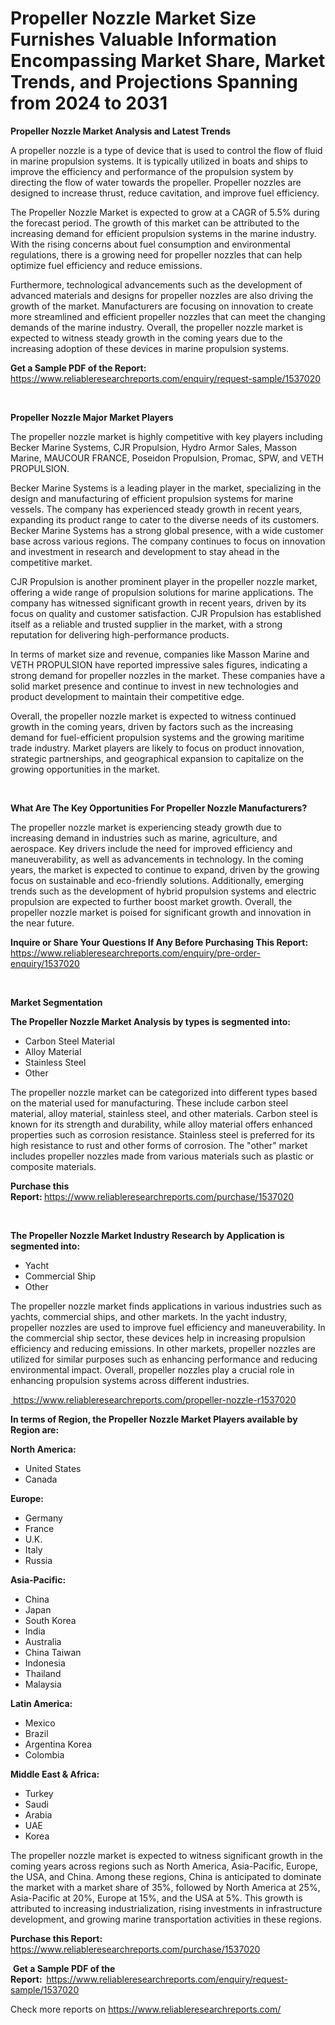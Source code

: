 <p><h1>Propeller Nozzle Market Size Furnishes Valuable Information Encompassing Market Share, Market Trends, and Projections Spanning from 2024 to 2031</h1></p><p><strong>Propeller Nozzle Market Analysis and Latest Trends</strong></p>
<p><p>A propeller nozzle is a type of device that is used to control the flow of fluid in marine propulsion systems. It is typically utilized in boats and ships to improve the efficiency and performance of the propulsion system by directing the flow of water towards the propeller. Propeller nozzles are designed to increase thrust, reduce cavitation, and improve fuel efficiency.</p><p>The Propeller Nozzle Market is expected to grow at a CAGR of 5.5% during the forecast period. The growth of this market can be attributed to the increasing demand for efficient propulsion systems in the marine industry. With the rising concerns about fuel consumption and environmental regulations, there is a growing need for propeller nozzles that can help optimize fuel efficiency and reduce emissions.</p><p>Furthermore, technological advancements such as the development of advanced materials and designs for propeller nozzles are also driving the growth of the market. Manufacturers are focusing on innovation to create more streamlined and efficient propeller nozzles that can meet the changing demands of the marine industry. Overall, the propeller nozzle market is expected to witness steady growth in the coming years due to the increasing adoption of these devices in marine propulsion systems.</p></p>
<p><strong>Get a Sample PDF of the Report:&nbsp;</strong> <a href="https://www.reliableresearchreports.com/enquiry/request-sample/1537020">https://www.reliableresearchreports.com/enquiry/request-sample/1537020</a></p>
<p>&nbsp;</p>
<p><strong>Propeller Nozzle Major Market Players</strong></p>
<p><p>The propeller nozzle market is highly competitive with key players including Becker Marine Systems, CJR Propulsion, Hydro Armor Sales, Masson Marine, MAUCOUR FRANCE, Poseidon Propulsion, Promac, SPW, and VETH PROPULSION. </p><p>Becker Marine Systems is a leading player in the market, specializing in the design and manufacturing of efficient propulsion systems for marine vessels. The company has experienced steady growth in recent years, expanding its product range to cater to the diverse needs of its customers. Becker Marine Systems has a strong global presence, with a wide customer base across various regions. The company continues to focus on innovation and investment in research and development to stay ahead in the competitive market.</p><p>CJR Propulsion is another prominent player in the propeller nozzle market, offering a wide range of propulsion solutions for marine applications. The company has witnessed significant growth in recent years, driven by its focus on quality and customer satisfaction. CJR Propulsion has established itself as a reliable and trusted supplier in the market, with a strong reputation for delivering high-performance products.</p><p>In terms of market size and revenue, companies like Masson Marine and VETH PROPULSION have reported impressive sales figures, indicating a strong demand for propeller nozzles in the market. These companies have a solid market presence and continue to invest in new technologies and product development to maintain their competitive edge.</p><p>Overall, the propeller nozzle market is expected to witness continued growth in the coming years, driven by factors such as the increasing demand for fuel-efficient propulsion systems and the growing maritime trade industry. Market players are likely to focus on product innovation, strategic partnerships, and geographical expansion to capitalize on the growing opportunities in the market.</p></p>
<p>&nbsp;</p>
<p><strong>What Are The Key Opportunities For Propeller Nozzle Manufacturers?</strong></p>
<p><p>The propeller nozzle market is experiencing steady growth due to increasing demand in industries such as marine, agriculture, and aerospace. Key drivers include the need for improved efficiency and maneuverability, as well as advancements in technology. In the coming years, the market is expected to continue to expand, driven by the growing focus on sustainable and eco-friendly solutions. Additionally, emerging trends such as the development of hybrid propulsion systems and electric propulsion are expected to further boost market growth. Overall, the propeller nozzle market is poised for significant growth and innovation in the near future.</p></p>
<p><strong>Inquire or Share Your Questions If Any Before Purchasing This Report:</strong> <a href="https://www.reliableresearchreports.com/enquiry/pre-order-enquiry/1537020">https://www.reliableresearchreports.com/enquiry/pre-order-enquiry/1537020</a></p>
<p>&nbsp;</p>
<p><strong>Market Segmentation</strong></p>
<p><strong>The Propeller Nozzle Market Analysis by types is segmented into:</strong></p>
<p><ul><li>Carbon Steel Material</li><li>Alloy Material</li><li>Stainless Steel</li><li>Other</li></ul></p>
<p><p>The propeller nozzle market can be categorized into different types based on the material used for manufacturing. These include carbon steel material, alloy material, stainless steel, and other materials. Carbon steel is known for its strength and durability, while alloy material offers enhanced properties such as corrosion resistance. Stainless steel is preferred for its high resistance to rust and other forms of corrosion. The "other" market includes propeller nozzles made from various materials such as plastic or composite materials.</p></p>
<p><strong>Purchase this Report:&nbsp;</strong><a href="https://www.reliableresearchreports.com/purchase/1537020">https://www.reliableresearchreports.com/purchase/1537020</a></p>
<p>&nbsp;</p>
<p><strong>The Propeller Nozzle Market Industry Research by Application is segmented into:</strong></p>
<p><ul><li>Yacht</li><li>Commercial Ship</li><li>Other</li></ul></p>
<p><p>The propeller nozzle market finds applications in various industries such as yachts, commercial ships, and other markets. In the yacht industry, propeller nozzles are used to improve fuel efficiency and maneuverability. In the commercial ship sector, these devices help in increasing propulsion efficiency and reducing emissions. In other markets, propeller nozzles are utilized for similar purposes such as enhancing performance and reducing environmental impact. Overall, propeller nozzles play a crucial role in enhancing propulsion systems across different industries.</p></p>
<p><a href="https://www.reliableresearchreports.com/propeller-nozzle-r1537020">&nbsp;https://www.reliableresearchreports.com/propeller-nozzle-r1537020</a></p>
<p><strong>In terms of Region, the Propeller Nozzle Market Players available by Region are:</strong></p>
<p>
    <p> <strong> North America: </strong>
        <ul>
            <li>United States</li>
            <li>Canada</li>
        </ul>
        </p> 
    <p> <strong> Europe: </strong>
        <ul>
            <li>Germany</li>
            <li>France</li>
            <li>U.K.</li>
            <li>Italy</li>
            <li>Russia</li>
        </ul>
        </p> 
    <p> <strong> Asia-Pacific: </strong>
        <ul>
            <li>China</li>
            <li>Japan</li>
            <li>South Korea</li>
            <li>India</li>
            <li>Australia</li>
            <li>China Taiwan</li>
            <li>Indonesia</li>
            <li>Thailand</li>
            <li>Malaysia</li>
        </ul>
        </p> 
    <p> <strong> Latin America: </strong>
        <ul>
            <li>Mexico</li>
            <li>Brazil</li>
            <li>Argentina Korea</li>
            <li>Colombia</li>
        </ul>
        </p> 
    <p> <strong> Middle East & Africa: </strong>
        <ul>
            <li>Turkey</li>
            <li>Saudi</li>
            <li>Arabia</li>
            <li>UAE</li>
            <li>Korea</li>
        </ul>
    </p>
    </p>
<p><p>The propeller nozzle market is expected to witness significant growth in the coming years across regions such as North America, Asia-Pacific, Europe, the USA, and China. Among these regions, China is anticipated to dominate the market with a market share of 35%, followed by North America at 25%, Asia-Pacific at 20%, Europe at 15%, and the USA at 5%. This growth is attributed to increasing industrialization, rising investments in infrastructure development, and growing marine transportation activities in these regions.</p></p>
<p><strong>Purchase this Report: </strong><a href="https://www.reliableresearchreports.com/purchase/1537020">https://www.reliableresearchreports.com/purchase/1537020</a></p>
<p>&nbsp;<strong>Get a Sample PDF of the Report:&nbsp;&nbsp;</strong><a href="https://www.reliableresearchreports.com/enquiry/request-sample/1537020">https://www.reliableresearchreports.com/enquiry/request-sample/1537020</a></p>
<p><strong></strong></p>
<p>Check more reports on <a href="https://www.reliableresearchreports.com/">https://www.reliableresearchreports.com/</a></p>